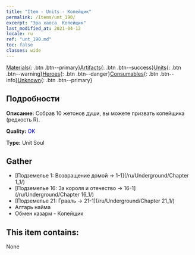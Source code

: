 ```yaml
---
title: "Item - Units - Копейщик"
permalink: /Items/unt_190/
excerpt: "Эра хаоса  Копейщик"
last_modified_at: 2021-04-12
locale: ru
ref: "unt_190.md"
toc: false
classes: wide
---
```

 [Materials](/ru/Items/){: .btn .btn--primary}[Artifacts](/ru/Items/Artifacts/){: .btn .btn--success}[Units](/ru/Items/Units/){: .btn .btn--warning}[Heroes](/ru/Items/Heroes/){: .btn .btn--danger}[Consumables](/ru/Items/Consumables/){: .btn .btn--info}[Unknown](/ru/Items/Unknown/){: .btn .btn--primary}

## Подробности
 **Описание:** Собрав 10 жетонов души, вы можете призвать копейщика (редкость R).

 **Quality:** <span style="color: #0000CD">OK</span>

 **Type:** Unit Soul

## Gather

*    [Подземелье 1: Возвращение домой -> 1-1](/ru/Underground/Chapter 1_1/) 
*    [Подземелье 16: За короля и отечество -> 16-1](/ru/Underground/Chapter 16_1/) 
*    [Подземелье 21: Грааль -> 21-1](/ru/Underground/Chapter 21_1/) 
*    Алтарь найма 
*    Обмен казарм - Копейщик 

## This item contains:

  None

